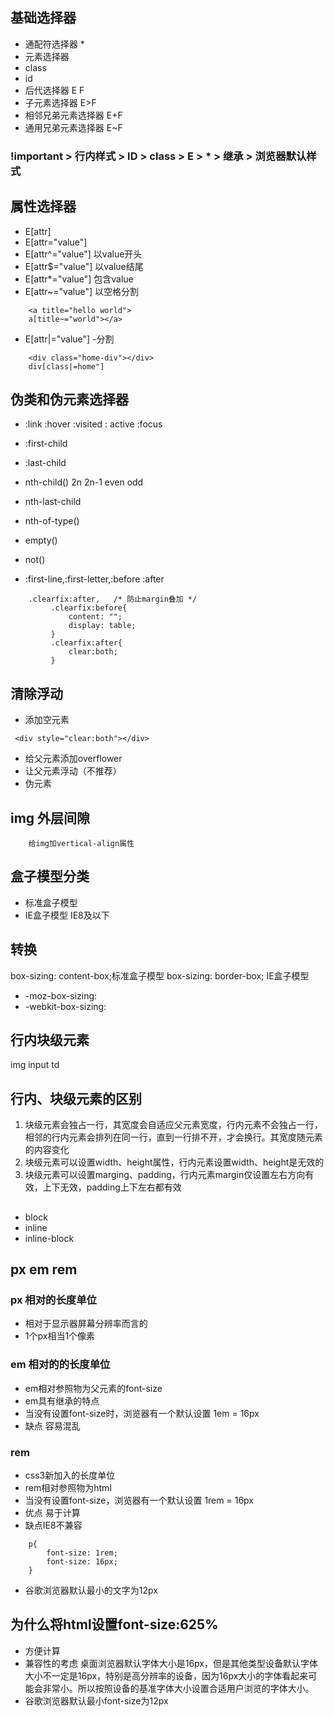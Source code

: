 ## 基础选择器
- 通配符选择器 * 
- 元素选择器
- class
- id 
- 后代选择器 E F
- 子元素选择器 E>F
- 相邻兄弟元素选择器 E+F
- 通用兄弟元素选择器 E~F

### !important > 行内样式 > ID > class > E  > * > 继承 > 浏览器默认样式
## 属性选择器

- E[attr]
- E[attr="value"]
- E[attr^="value"] 以value开头
- E[attr$="value"] 以value结尾
- E[attr*="value"] 包含value
- E[attr~="value"] 以空格分割

```
    <a title="hello world">
    a[title~="world"></a>
```
- E[attr|="value"] -分割
```
    <div class="home-div"></div>
    div[class|=home"]
```
## 伪类和伪元素选择器

- :link :hover :visited : active :focus
- :first-child
- :last-child
- nth-child() 2n 2n-1 even odd 
- nth-last-child
- nth-of-type()
- empty()
- not()

- :first-line,:first-letter,:before :after

```
    .clearfix:after,   /* 防止margin叠加 */
         .clearfix:before{
             content: "";
             display: table;
         }
         .clearfix:after{
             clear:both;
         }
```

## 清除浮动
- 添加空元素
```
 <div style="clear:both"></div>
```
- 给父元素添加overflower
- 让父元素浮动（不推荐）
- 伪元素

## img 外层间隙
``` 
    给img加vertical-align属性
```

## 盒子模型分类
- 标准盒子模型
- IE盒子模型  IE8及以下

## 转换
box-sizing: content-box;标准盒子模型
box-sizing: border-box; IE盒子模型

- -moz-box-sizing:
- -webkit-box-sizing:

## 行内块级元素
img input td

## 行内、块级元素的区别
1. 块级元素会独占一行，其宽度会自适应父元素宽度，行内元素不会独占一行，相邻的行内元素会排列在同一行，直到一行排不开，才会换行。其宽度随元素的内容变化
2. 块级元素可以设置width、height属性，行内元素设置width、height是无效的
3. 块级元素可以设置marging、padding，行内元素margin仅设置左右方向有效，上下无效，padding上下左右都有效

## 
- block
- inline
- inline-block

## px em rem 
### px 相对的长度单位
- 相对于显示器屏幕分辨率而言的
- 1个px相当1个像素
### em 相对的的长度单位
- em相对参照物为父元素的font-size
- em具有继承的特点
- 当没有设置font-size时，浏览器有一个默认设置 1em = 16px
- 缺点 容易混乱
### rem 
- css3新加入的长度单位
- rem相对参照物为html
- 当没有设置font-size，浏览器有一个默认设置 1rem = 16px
- 优点 易于计算
- 缺点IE8不兼容

```
    p{
        font-size: 1rem;
        font-size: 16px;
    }
```

- 谷歌浏览器默认最小的文字为12px

## 为什么将html设置font-size:625%
- 方便计算
- 兼容性的考虑
  桌面浏览器默认字体大小是16px，但是其他类型设备默认字体大小不一定是16px，特别是高分辨率的设备，因为16px大小的字体看起来可能会非常小。所以按照设备的基准字体大小设置合适用户浏览的字体大小。
- 谷歌浏览器默认最小font-size为12px


